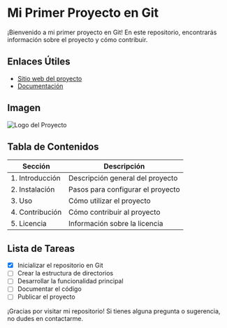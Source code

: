 # Mi Primer Proyecto en Git

¡Bienvenido a mi primer proyecto en Git! En este repositorio, encontrarás información sobre el proyecto y cómo contribuir.

## Enlaces Útiles
- [Sitio web del proyecto](https://github.com/DJCARLOX)
- [Documentación](https://github.com/AlfonsoDeUna/LABORATORIO_GIT/blob/main/laboratorio_Pract_1.md)

## Imagen
![Logo del Proyecto](https://www.ejemplodeproyecto.com/assets/logo.png)

## Tabla de Contenidos
| Sección           | Descripción                        |
|-------------------|------------------------------------|
| 1. Introducción   | Descripción general del proyecto  |
| 2. Instalación    | Pasos para configurar el proyecto  |
| 3. Uso            | Cómo utilizar el proyecto         |
| 4. Contribución   | Cómo contribuir al proyecto        |
| 5. Licencia       | Información sobre la licencia      |

## Lista de Tareas
- [x] Inicializar el repositorio en Git
- [ ] Crear la estructura de directorios
- [ ] Desarrollar la funcionalidad principal
- [ ] Documentar el código
- [ ] Publicar el proyecto

¡Gracias por visitar mi repositorio! Si tienes alguna pregunta o sugerencia, no dudes en contactarme.

